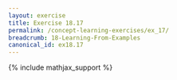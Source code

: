 ```yaml
---
layout: exercise
title: Exercise 18.17
permalink: /concept-learning-exercises/ex_17/
breadcrumb: 18-Learning-From-Examples
canonical_id: ex18.17
---
```


{% include mathjax_support %}
